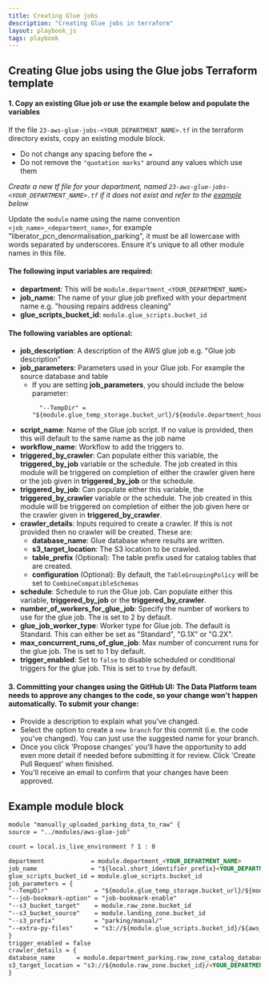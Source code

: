 ```yaml
---
title: Creating Glue jobs
description: "Creating Glue jobs in terraform"
layout: playbook_js
tags: playbook
---
```


## Creating Glue jobs using the Glue jobs Terraform template

#### 1. Copy an existing Glue job or use the example below and populate the variables
If the file `23-aws-glue-jobs-<YOUR_DEPARTMENT_NAME>.tf` in the terraform directory exists, copy an existing module block. 

- Do not change any spacing before the `=`
- Do not remove the `"quotation marks"` around any values which use them

_Create a new tf file for your department, named `23-aws-glue-jobs-<YOUR_DEPARTMENT_NAME>.tf` if it does not exist and refer to the [example](#example-module-block) below_

Update the `module` name using the name convention `<job_name>_<department_name>`, for example "liberator_pcn_denormalisation_parking", it must be all lowercase with words separated by underscores. Ensure it's unique to all other module names in this file.

#### The following input variables are required:
- __department__: This will be `module.department_<YOUR_DEPARTMENT_NAME>`
- __job_name__: The name of your glue job prefixed with your department name e.g. "housing repairs address cleaning"
- __glue_scripts_bucket_id__: `module.glue_scripts.bucket_id`

#### The following variables are optional:
- __job_description__: A description of the AWS glue job e.g. "Glue job description"
- __job_parameters__: Parameters used in your Glue job. For example the source database and table
    - If you are setting __job_parameters__, you should include the below parameter:
      ```
        "--TempDir" = "${module.glue_temp_storage.bucket_url}/${module.department_housing_repairs.identifier}/"
        ```
- __script_name__: Name of the Glue job script. If no value is provided, then this will default to the same name as the job name
- __workflow_name__: Workflow to add the triggers to.
- __triggered_by_crawler__: Can populate either this variable, the __triggered_by_job__ variable or the schedule.
  The job created in this module will be triggered on completion of either
  the crawler given here or the job given in __triggered_by_job__ or the schedule.
- __triggered_by_job__: Can populate either this variable, the __triggered_by_crawler__ variable or the schedule.
  The job created in this module will be triggered on completion of either
  the job given here or the crawler given in __triggered_by_crawler__.
- __crawler_details__: Inputs required to create a crawler. If this is not provided then no crawler will be created. These are:
    - __database_name__: Glue database where results are written. 
    - __s3_target_location__: The S3 location to be crawled.
    - __table_prefix__ (Optional): The table prefix used for catalog tables that are created.
    - __configuration__ (Optional): By default, the `TableGroupingPolicy` will be set to `CombineCompatibleSchemas`  
- __schedule__: Schedule to run the Glue job. Can populate either this variable, __triggered_by_job__ or the __triggered_by_crawler__. 
- __number_of_workers_for_glue_job__: Specify the number of workers to use for the glue job. The is set to 2 by default.
- __glue_job_worker_type__: Worker type for Glue job. The default is Standard. This can either be set as "Standard", "G.1X" or "G.2X". 
- __max_concurrent_runs_of_glue_job__: Max number of concurrent runs for the glue job. The is set to 1 by default.
- __trigger_enabled__: Set to `false` to disable scheduled or conditional triggers for the glue job. This is set to `true` by default.

#### 3. Committing your changes using the GitHub UI: The Data Platform team needs to approve any changes to the code, so your change won't happen automatically. To submit your change:
  - Provide a description to explain what you've changed.
  - Select the option to create a `new branch` for this commit (i.e. the code you've changed). You can just use the suggested name for your branch.
  - Once you click 'Propose changes' you'll have the opportunity to add even more detail if needed before submitting it for review.  Click 'Create Pull Request' when finished.
  - You'll receive an email to confirm that your changes have been approved.

## Example module block
```markdown
module "manually_uploaded_parking_data_to_raw" {
source = "../modules/aws-glue-job"

count = local.is_live_environment ? 1 : 0

department             = module.department_<YOUR_DEPARTMENT_NAME>
job_name               = "${local.short_identifier_prefix}<YOUR_DEPARTMENT_NAME> <GLUE_JOB_NAME>"
glue_scripts_bucket_id = module.glue_scripts.bucket_id
job_parameters = {
"--TempDir"             = "${module.glue_temp_storage.bucket_url}/${module.department_housing_repairs.identifier}/"
"--job-bookmark-option" = "job-bookmark-enable"
"--s3_bucket_target"    = module.raw_zone.bucket_id
"--s3_bucket_source"    = module.landing_zone.bucket_id
"--s3_prefix"           = "parking/manual/"
"--extra-py-files"      = "s3://${module.glue_scripts.bucket_id}/${aws_s3_bucket_object.helpers.key}"
}
trigger_enabled = false
crawler_details = {
database_name      = module.department_parking.raw_zone_catalog_database_name
s3_target_location = "s3://${module.raw_zone.bucket_id}/<YOUR_DEPARTMENT_NAME>/"
}
```